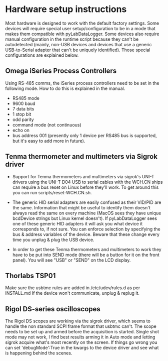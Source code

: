 # Hardware setup instructions

Most hardware is designed to work with the default factory settings.
Some devices will require special user setup/configuration to be in a mode that makes them compatible with pyLabDataLogger.
Some devices also require manual configuration in the runtime script because they can't be autodetected (mainly, non-USB devices and devices that use a generic USB-to-Serial adapter that can't be uniquely identified).
Those special configurations are explained below.

## Omega iSeries Process Controllers
Using RS-485 comms, the iSeries process controllers need to be set in the following mode. How to do this is explained in the manual.
- RS485 mode
- 9600 baud
- 7 data bits
- 1 stop bit
- odd parity
- command mode (not continuous)
- echo on
- bus address 001 (presently only 1 device per RS485 bus is supported, but it's easy to add more in future).

## Tenma thermometer and multimeters via Sigrok driver
- Support for Tenma thermometers and multimeters via sigrok's UNI-T drivers using the UNI-T D04 USB to serial cables with the WCH.CN ships can require a bus reset on Linux before they'll work. To get around this you can run scripts/reset-WCH.CN.sh. 

- The generic HID serial adapters are easily confused as their VID/PID are the same. Information that might be useful to identify them doesn't always read the same on every machine (MacOS sees they have unique bcdDevice strings but Linux kernel doesn't). If pyLabDataLogger sees one of these generic HID adapters it will ask you what device it corresponds to, if not sure. You can enforce selection by specifying the bus & address variables of the device. Beware that these change every time you unplug & plug the USB device.

- In order to get these Tenma thermometers and multimeters to work they have to be put into SEND mode (there will be a button for it on the front panel). You will see "USB" or "SEND" on the LCD display.

## Thorlabs TSP01
Make sure the usbtmc rules are added in /etc/udev/rules.d as per INSTALL.md
If the device won't communicate, unplug & replug it.

## Rigol DS-series oscilloscopes
The Rigol DS scopes are working via the sigrok driver, which seems to handle the non standard SCPI frame format that usbtmc can't.
The scope needs to be set up and armed before the acquisition is started. Single shot mode may not work, I find best results arming it in Auto mode and letting sigrok acquire what's most recently on the screen. If things go wrong you can set 'debugMode':True in the kwargs to the device driver and see what is happening behind the scenes.

